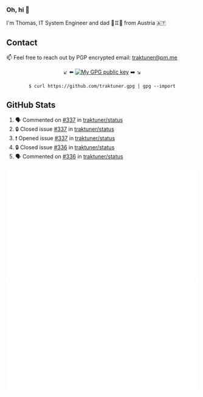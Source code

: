 ### Oh, hi 👋

I'm Thomas, IT System Engineer and dad 👶♊️👶 from Austria 🇦🇹

<!--
**traktuner/traktuner** is a ✨ _special_ ✨ repository because its `README.md` (this file) appears on your GitHub profile.

Here are some ideas to get you started:

- 🔭 I’m currently working on ...
- 🌱 I’m currently learning ...
- 👯 I’m looking to collaborate on ...
- 🤔 I’m looking for help with ...
- 💬 Ask me about ...
- 📫 How to reach me: ...
- 😄 Pronouns: ...
- ⚡ Fun fact: ...
-->

## Contact
📫 Feel free to reach out by PGP encrypted email:
traktuner@pm.me

<div align="center" markdown="1">

↙️ ⬅️ [![My GPG public key](https://img.shields.io/badge/PGP%20public%20key-6D4AFF?style=for-the-badge)](https://github.com/traktuner.gpg) ➡️ ↘️

```shell
$ curl https://github.com/traktuner.gpg | gpg --import
```

</div>

## GitHub Stats
<!--START_SECTION:activity-->
1. 🗣 Commented on [#337](https://github.com/traktuner/status/issues/337#issuecomment-2046465136) in [traktuner/status](https://github.com/traktuner/status)
2. 🔒 Closed issue [#337](https://github.com/traktuner/status/issues/337) in [traktuner/status](https://github.com/traktuner/status)
3. ❗ Opened issue [#337](https://github.com/traktuner/status/issues/337) in [traktuner/status](https://github.com/traktuner/status)
4. 🔒 Closed issue [#336](https://github.com/traktuner/status/issues/336) in [traktuner/status](https://github.com/traktuner/status)
5. 🗣 Commented on [#336](https://github.com/traktuner/status/issues/336#issuecomment-2044157187) in [traktuner/status](https://github.com/traktuner/status)
<!--END_SECTION:activity-->

![](https://github.com/traktuner/traktuner/blob/master/generated/overview.svg)
![](https://github.com/traktuner/traktuner/blob/master/generated/languages.svg)
